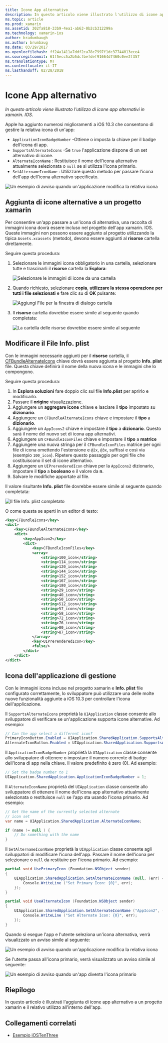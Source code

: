 ```yaml
---
title: Icone App alternativo
description: In questo articolo viene illustrato l'utilizzo di icone app alternativi in xamarin. IOS.
ms.topic: article
ms.prod: xamarin
ms.assetid: 302fa818-33b9-4ea1-ab63-0b2cb312299a
ms.technology: xamarin-ios
author: bradumbaugh
ms.author: brumbaug
ms.date: 03/29/2017
ms.openlocfilehash: ff24a1411a7ddf2ca78c7997f1dc37744013ece4
ms.sourcegitcommit: 61f5ecc5a2b5dcfbefdef91664d7460c0ee2f357
ms.translationtype: MT
ms.contentlocale: it-IT
ms.lasthandoff: 02/28/2018
---
```

# <a name="alternate-app-icons"></a>Icone App alternativo

_In questo articolo viene illustrato l'utilizzo di icone app alternativi in xamarin. IOS._

Apple ha aggiunto numerosi miglioramenti a iOS 10.3 che consentono di gestire la relativa icona di un'app:

 - `ApplicationIconBadgeNumber` -Ottiene o imposta la chiave per il badge dell'icona di app.
 - `SupportsAlternateIcons` -Se `true` l'applicazione dispone di un set alternativo di icone.
 - `AlternateIconName` : Restituisce il nome dell'icona alternativo attualmente selezionata o `null` se si utilizza l'icona primario.
 - `SetAlternameIconName` : Utilizzare questo metodo per passare l'icona dell'app dell'icona alternativo specificato.

![](alternate-app-icons-images/icons04.png "Un esempio di avviso quando un'applicazione modifica la relativa icona")

<a name="Adding-Alternate-Icons" />

## <a name="adding-alternate-icons-to-a-xamarinios-project"></a>Aggiunta di icone alternative a un progetto xamarin

Per consentire un'app passare a un'icona di alternativa, una raccolta di immagini icona dovrà essere incluso nel progetto dell'app xamarin. IOS. Queste immagini non possono essere aggiunto al progetto utilizzando la tipica `Assets.xcassets` (metodo), devono essere aggiunti al **risorse** cartella direttamente.

Seguire questa procedura:

1. Selezionare le immagini icona obbligatorio in una cartella, selezionare tutte e trascinarli il **risorse** cartella la **Esplora**:

    ![](alternate-app-icons-images/icons00.png "Selezionare le immagini di icone da una cartella")

2. Quando richiesto, selezionare **copia**, **utilizzare la stessa operazione per tutti i file selezionati** e fare clic su di **OK** pulsante:

    ![](alternate-app-icons-images/icons02.png "Aggiungi File per la finestra di dialogo cartella")

3. Il **risorse** cartella dovrebbe essere simile al seguente quando completata:

    ![](alternate-app-icons-images/icons01.png "La cartella delle risorse dovrebbe essere simile al seguente")

<a name="Modifying-the-Info.plist-File" />

## <a name="modifying-the-infoplist-file"></a>Modificare il File Info. plist

Con le immagini necessarie aggiunti per il **risorse** cartella, il [CFBundleAlternateIcons](https://developer.apple.com/library/content/documentation/General/Reference/InfoPlistKeyReference/Articles/CoreFoundationKeys.html#//apple_ref/doc/uid/TP40009249-SW13) chiave dovrà essere aggiunta al progetto **Info. plist** file. Questa chiave definirà il nome della nuova icona e le immagini che lo compongono.

Seguire questa procedura:

1. In **Esplora soluzioni** fare doppio clic sul file **Info.plist** per aprirlo e modificarlo.
2. Passare il **origine** visualizzazione.
3. Aggiungere un **aggregare icone** chiave e lasciare il **tipo** impostato su **dizionario**.
4. Aggiungere un `CFBundleAlternateIcons` chiave e impostare il **tipo** a **dizionario**.
5. Aggiungere un `AppIcons2` chiave e impostare il **tipo** a **dizionario**. Questo sarà il nome del nuovo set di icona app alternativi.
6. Aggiungere un `CFBundleIconFiles` chiave e impostare il **tipo** a **matrice**
7. Aggiungere una nuova stringa per il `CFBundleIconFiles` matrice per ogni file di icona omettendo l'estensione e `@2x`, `@3x`, suffissi e così via (esempio `100_icon`). Ripetere questo passaggio per ogni file che costituiscono il set di icone alternativo.
8. Aggiungere un `UIPrerenderedIcon` chiave per la `AppIcons2` dizionario, impostare il **tipo** a **booleano** e il valore da **n**.
9. Salvare le modifiche apportate al file.

Il valore risultante **Info. plist** file dovrebbe essere simile al seguente quando completata:

![](alternate-app-icons-images/icons03.png "Il file Info. plist completato")

O come questa se aperti in un editor di testo:

```xml
<key>CFBundleIcons</key>
<dict>
    <key>CFBundleAlternateIcons</key>
    <dict>
        <key>AppIcon2</key>
        <dict>
            <key>CFBundleIconFiles</key>
            <array>
                <string>100_icon</string>
                <string>114_icon</string>
                <string>120_icon</string>
                <string>144_icon</string>
                <string>152_icon</string>
                <string>167_icon</string>
                <string>180_icon</string>
                <string>29_icon</string>
                <string>40_icon</string>
                <string>50_icon</string>
                <string>512_icon</string>
                <string>57_icon</string>
                <string>58_icon</string>
                <string>72_icon</string>
                <string>76_icon</string>
                <string>80_icon</string>
                <string>87_icon</string>
            </array>
            <key>UIPrerenderedIcon</key>
            <false/>
        </dict>
    </dict>
</dict>
```

<a name="Managing-the-Apps-Icon" />

## <a name="managing-the-apps-icon"></a>Icona dell'applicazione di gestione 

Con le immagini icona incluse nel progetto xamarin e **Info. plist** file configurato correttamente, lo sviluppatore può utilizzare una delle molte nuove funzionalità aggiunte a iOS 10.3 per controllare l'icona dell'applicazione.

Il `SupportsAlternateIcons` proprietà la `UIApplication` classe consente allo sviluppatore di verificare se un'applicazione supporta icone alternative. Ad esempio:

```csharp
// Can the app select a different icon?
PrimaryIconButton.Enabled = UIApplication.SharedApplication.SupportsAlternateIcons;
AlternateIconButton.Enabled = UIApplication.SharedApplication.SupportsAlternateIcons;
```

Il `ApplicationIconBadgeNumber` proprietà la `UIApplication` classe consente allo sviluppatore di ottenere o impostare il numero corrente di badge dell'icona di app nella chiave. Il valore predefinito è zero (0). Ad esempio:

```csharp
// Set the badge number to 1
UIApplication.SharedApplication.ApplicationIconBadgeNumber = 1;
```

Il `AlternateIconName` proprietà del `UIApplication` classe consente allo sviluppatore di ottenere il nome dell'icona app alternativo attualmente selezionata o restituisce `null` se l'app sta usando l'icona primario. Ad esempio:

```csharp
// Get the name of the currently selected alternate
// icon set
var name = UIApplication.SharedApplication.AlternateIconName;

if (name != null ) {
    // Do something with the name
}
```

Il `SetAlternameIconName` proprietà la `UIApplication` classe consente agli sviluppatori di modificare l'icona dell'app. Passare il nome dell'icona per selezionare o `null` da restituire per l'icona primario. Ad esempio:

```csharp
partial void UsePrimaryIcon (Foundation.NSObject sender)
{
    UIApplication.SharedApplication.SetAlternateIconName (null, (err) => {
        Console.WriteLine ("Set Primary Icon: {0}", err);
    });
}

partial void UseAlternateIcon (Foundation.NSObject sender)
{
    UIApplication.SharedApplication.SetAlternateIconName ("AppIcon2", (err) => {
        Console.WriteLine ("Set Alternate Icon: {0}", err);
    });
}
```

Quando si esegue l'app e l'utente seleziona un'icona alternativa, verrà visualizzato un avviso simile al seguente:

![](alternate-app-icons-images/icons04.png "Un esempio di avviso quando un'applicazione modifica la relativa icona")

Se l'utente passa all'icona primario, verrà visualizzato un avviso simile al seguente:

![](alternate-app-icons-images/icons05.png "Un esempio di avviso quando un'app diventa l'icona primario")

<a name="Summary" />

## <a name="summary"></a>Riepilogo

In questo articolo è illustrati l'aggiunta di icone app alternativo a un progetto xamarin e il relativo utilizzo all'interno dell'app.



## <a name="related-links"></a>Collegamenti correlati

- [Esempio iOSTenThree](https://developer.xamarin.com/samples/ios/iOS10/iOSTenThree)
